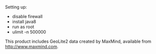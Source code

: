 Setting up:
- disable firewall
- install java8
- run as root
- ulimit -n 500000

This product includes GeoLite2 data created by MaxMind, available from
<a href="http://www.maxmind.com">http://www.maxmind.com</a>.

